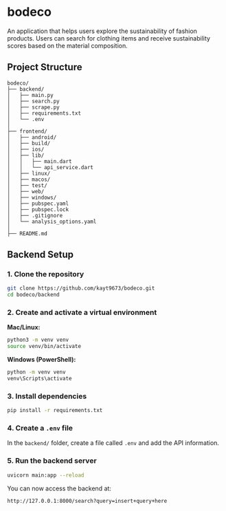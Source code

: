 # bodeco 

An application that helps users explore the sustainability of fashion products. Users can search for clothing items and receive sustainability scores based on the material composition. 

## Project Structure 

``` 
bodeco/
├── backend/
│   ├── main.py
│   ├── search.py
│   ├── scrape.py
│   ├── requirements.txt
│   └── .env
│
├── frontend/
│   ├── android/
│   ├── build/
│   ├── ios/
│   ├── lib/
│   │   ├── main.dart
│   │   └── api_service.dart
│   ├── linux/
│   ├── macos/
│   ├── test/
│   ├── web/
│   ├── windows/
│   ├── pubspec.yaml
│   ├── pubspec.lock
│   ├── .gitignore
│   └── analysis_options.yaml
│
├── README.md 
```

## Backend Setup

### 1. Clone the repository

```bash
git clone https://github.com/kayt9673/bodeco.git
cd bodeco/backend
```

### 2. Create and activate a virtual environment

**Mac/Linux:**

```bash
python3 -m venv venv
source venv/bin/activate
```

**Windows (PowerShell):**

```bash
python -m venv venv
venv\Scripts\activate
```

### 3. Install dependencies

```bash
pip install -r requirements.txt
```

### 4. Create a `.env` file

In the `backend/` folder, create a file called `.env` and add the API information. 

### 5. Run the backend server

```bash
uvicorn main:app --reload
```

You can now access the backend at:

```
http://127.0.0.1:8000/search?query=insert+query+here
```

